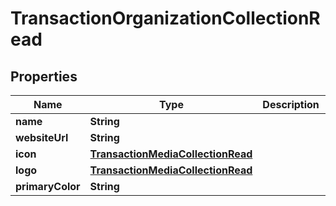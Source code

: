 

# TransactionOrganizationCollectionRead



## Properties

| Name | Type | Description | Notes |
|------------ | ------------- | ------------- | -------------|
|**name** | **String** |  |  [optional] |
|**websiteUrl** | **String** |  |  [optional] |
|**icon** | [**TransactionMediaCollectionRead**](TransactionMediaCollectionRead.md) |  |  [optional] |
|**logo** | [**TransactionMediaCollectionRead**](TransactionMediaCollectionRead.md) |  |  [optional] |
|**primaryColor** | **String** |  |  [optional] |



